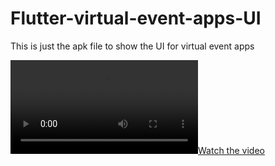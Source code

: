 # Flutter-virtual-event-apps-UI

This is just the apk file to show the UI for virtual event apps


[![Watch the video](https://github.com/DzulfikriPysal/Flutter-virtual-event-apps-UI/blob/main/vid.mp4)](https://github.com/DzulfikriPysal/Flutter-virtual-event-apps-UI/blob/main/vid.mp4)
